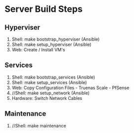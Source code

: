 # Server Build Steps

## Hyperviser
1. Shell:     make bootstrap_hyperviser (Ansible)
3. Shell:     make setup_hyperviser (Ansible)
4. Web:       Create / Install VM's

## Services
1. Shell:     make bootstrap_services (Ansible)
2. Shell:     make setup_services (Ansible)
3. Web:       Copy Configuration Files
                - Truenas Scale
                - PfSense
4. //Shell:     make setup_network (Ansible)
5. Hardware:  Switch Network Cables

## Maintenance
1. //Shell:     make maintenance

